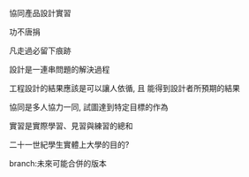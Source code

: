 協同產品設計實習

功不唐捐

凡走過必留下痕跡

設計是一連串問題的解決過程

工程設計的結果應該是可以讓人依循, 且 能得到設計者所預期的結果

協同是多人協力一同, 試圖達到特定目標的作為

實習是實際學習、見習與練習的總和

二十一世紀學生實體上大學的目的?

branch:未來可能合併的版本
